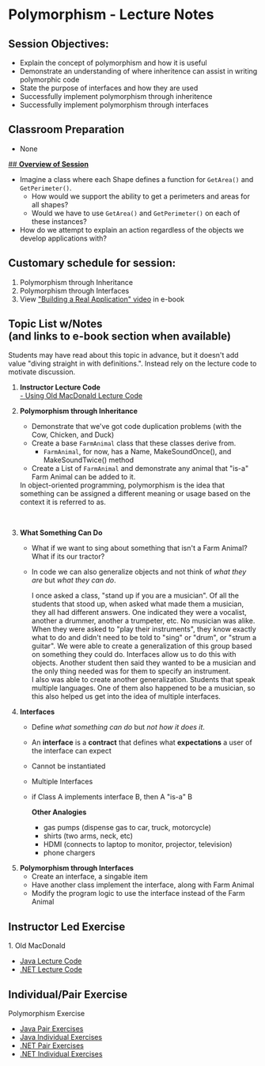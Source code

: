 <link rel="stylesheet" type="text/css" media="all" href="./styles/style.css" />

# Polymorphism - Lecture Notes

## **Session Objectives:** 
* Explain the concept of polymorphism and how it is useful
* Demonstrate an understanding of where inheritence can assist in writing polymorphic code
* State the purpose of interfaces and how they are used
* Successfully implement polymorphism through inheritence
* Successfully implement polymorphism through interfaces 

## **Classroom Preparation** 
* None

[## **Overview of Session**](http://book.techelevator.com/java/polymorphism/01-intro.html) 
- Imagine a class where each Shape defines a function for `GetArea()` and `GetPerimeter()`. 
	- How would we support the ability to get a perimeters and areas for all shapes?
	- Would we have to use `GetArea()` and `GetPerimeter()` on each of these instances?
- How do we attempt to explain an action regardless of the objects we develop applications with?

## **Customary schedule for session:** 

1. Polymorphism through Inheritance
2. Polymorphism through Interfaces
3. View ["Building a Real Application" video](http://book.techelevator.com/java/inheritance/20_building_a_real_application.html) in e-book

## **Topic List w/Notes** <div class=topicNote>(and <span class='link'>links</span> to e-book section when available)</div>

<div class="caution note">Students may have read about this topic in advance, but it doesn't add value "diving straight in with definitions.". Instead rely on the lecture code to motivate discussion.</div>

1. **Instructor Lecture Code**	
	[- Using Old MacDonald Lecture Code](#OldMacDonaldCode)

2. **Polymorphism through Inheritance**
	- Demonstrate that we've got code duplication problems (with the Cow, Chicken, and Duck)
	- Create a base `FarmAnimal` class that these classes derive from.
		- `FarmAnimal`, for now, has a Name, MakeSoundOnce(), and MakeSoundTwice() method
	- Create a List of `FarmAnimal` and demonstrate any animal that "is-a" Farm Animal can be added to it.

	<div class="definition note">In object-oriented programming, polymorphism is the idea that something can be assigned a different meaning or usage based on the context it is referred to as.</div>
<br/>

3. **What Something Can Do**
	- What if we want to sing about something that isn't a Farm Animal? What if its our tractor?
	- In code we can also generalize objects and not think of *what they are* but *what they can do*.
	
		<div class="analogy note">I once asked a class, "stand up if you are a musician". Of all the students that stood up, when asked what made them a musician, they all had different answers. One indicated they were a vocalist, another a drummer, another a trumpeter, etc. No musician was alike. When they were asked to "play their instruments", they know exactly what to do and didn't need to be told to "sing" or "drum", or "strum a guitar". We were able to create a generalization of this group based on something they could do. <span>Interfaces</span> allow us to do this with objects. Another student then said they wanted to be a musician and the only thing needed was for them to specify an instrument.</div>	

		<div class="analogy note">I also was able to create another generalization. Students that speak multiple languages. One of them also happened to be a musician, so this also helped us get into the idea of multiple interfaces.</div>	

4. **Interfaces**
	- Define *what something can do* but *not how it does it*.
	- An **interface** is a **contract** that defines what **expectations** a user of the interface can expect
	- Cannot be instantiated
	- Multiple Interfaces
	- if Class A implements interface B, then A "is-a" B

		<div class="analogy note"><strong>Other Analogies</strong>
		<ul>
			<li>gas pumps (dispense gas to car, truck, motorcycle)</li>
			<li>shirts (two arms, neck, etc)</li>
			<li>HDMI (connects to laptop to monitor, projector, television)</li>
			<li>phone chargers</li>
		</ul>
</div>


5. **Polymorphism through Interfaces**
	- Create an interface, a singable item
	- Have another class implement the interface, along with Farm Animal
	- Modify the program logic to use the interface instead of the Farm Animal
		
   	
## Instructor Led Exercise
<a name="OldMacDonaldCode">1. Old MacDonald


- [Java Lecture Code](https://bitbucket.org/te-curriculum/m1-java-polymorphism-lecture)
- [.NET Lecture Code](https://bitbucket.org/te-curriculum/m1-csharp-polymorphism-lecture)

## Individual/Pair Exercise

Polymorphism Exercise

- [Java Pair Exercises](https://bitbucket.org/te-curriculum/m1-java-polymorphism-exercises-pair)
- [Java Individual Exercises](https://bitbucket.org/te-curriculum/m1-java-polymorphism-exercises)
- [.NET Pair Exercises](https://bitbucket.org/te-curriculum/m1-csharp-polymorphism-exercise-pair)
- [.NET Individual Exercises](https://bitbucket.org/te-curriculum/m1-csharp-polymorphism-exercise-individual)
